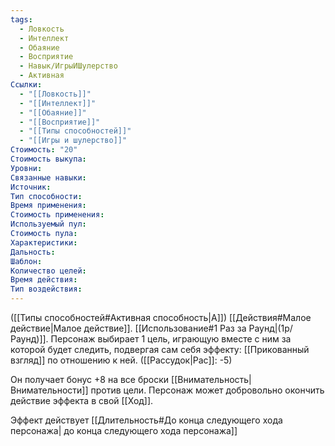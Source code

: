 ```yaml
---
tags:
  - Ловкость
  - Интеллект
  - Обаяние
  - Восприятие
  - Навык/ИгрыИШулерство
  - Активная
Ссылки:
  - "[[Ловкость]]"
  - "[[Интеллект]]"
  - "[[Обаяние]]"
  - "[[Восприятие]]"
  - "[[Типы способностей]]"
  - "[[Игры и шулерство]]"
Стоимость: "20"
Стоимость выкупа:
Уровни:
Связанные навыки:
Источник:
Тип способности:
Время применения:
Стоимость применения:
Используемый пул:
Стоимость пула:
Характеристики:
Дальность:
Шаблон:
Количество целей:
Время действия:
Тип воздействия:
---
```

([[Типы способностей#Активная способность|А]]) [[Действия#Малое действие|Малое действие]]. [[Использование#1 Раз за Раунд|(1р/Раунд)]]. Персонаж выбирает 1 цель, играющую вместе с ним за которой будет следить, подвергая сам себя эффекту: [[Прикованный взгляд]] по отношению к ней. ([[Рассудок|Рас]]: -5)

Он получает бонус +8 на все броски [[Внимательность|Внимательности]] против цели. Персонаж может добровольно окончить действие эффекта в свой [[Ход]]. 

Эффект действует [[Длительность#До конца следующего хода персонажа| до конца следующего хода персонажа]] 